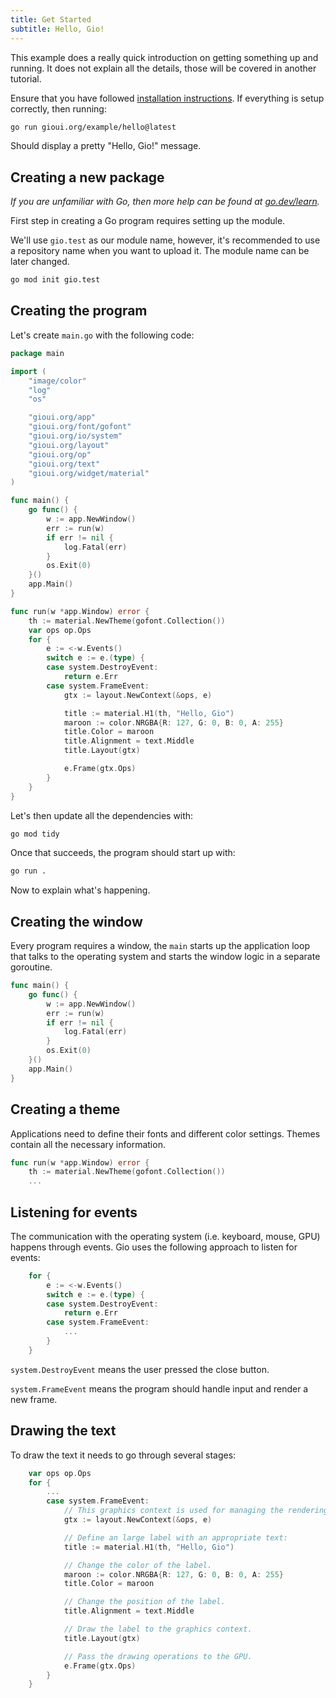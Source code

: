 ```yaml
---
title: Get Started
subtitle: Hello, Gio!
---
```


This example does a really quick introduction on getting something up and
running. It does not explain all the details, those will be covered in
another tutorial.

Ensure that you have followed [installation instructions](/doc/install).
If everything is setup correctly, then running:

``` sh
go run gioui.org/example/hello@latest
```

Should display a pretty "Hello, Gio!" message.

## Creating a new package

_If you are unfamiliar with Go, then more help can be found at [go.dev/learn](https://go.dev/learn/)._

First step in creating a Go program requires setting up the module.

We'll use `gio.test` as our module name, however, it's recommended to use a
repository name when you want to upload it. The module name can be later changed.

``` sh
go mod init gio.test
```

## Creating the program

Let's create `main.go` with the following code:

``` go
package main

import (
	"image/color"
	"log"
	"os"

	"gioui.org/app"
	"gioui.org/font/gofont"
	"gioui.org/io/system"
	"gioui.org/layout"
	"gioui.org/op"
	"gioui.org/text"
	"gioui.org/widget/material"
)

func main() {
	go func() {
		w := app.NewWindow()
		err := run(w)
		if err != nil {
			log.Fatal(err)
		}
		os.Exit(0)
	}()
	app.Main()
}

func run(w *app.Window) error {
	th := material.NewTheme(gofont.Collection())
	var ops op.Ops
	for {
		e := <-w.Events()
		switch e := e.(type) {
		case system.DestroyEvent:
			return e.Err
		case system.FrameEvent:
			gtx := layout.NewContext(&ops, e)

			title := material.H1(th, "Hello, Gio")
			maroon := color.NRGBA{R: 127, G: 0, B: 0, A: 255}
			title.Color = maroon
			title.Alignment = text.Middle
			title.Layout(gtx)

			e.Frame(gtx.Ops)
		}
	}
}
```

Let's then update all the dependencies with:

``` sh
go mod tidy
```

Once that succeeds, the program should start up with:

``` sh
go run .
```

Now to explain what's happening.

## Creating the window

Every program requires a window, the `main` starts up the application loop that
talks to the operating system and starts the window logic in a separate
goroutine.

``` go
func main() {
	go func() {
		w := app.NewWindow()
		err := run(w)
		if err != nil {
			log.Fatal(err)
		}
		os.Exit(0)
	}()
	app.Main()
}
```

## Creating a theme

Applications need to define their fonts and different color settings.
Themes contain all the necessary information.

``` go
func run(w *app.Window) error {
	th := material.NewTheme(gofont.Collection())
	...
```

## Listening for events

The communication with the operating system (i.e. keyboard, mouse, GPU) happens
through events. Gio uses the following approach to listen for events:

``` go
	for {
		e := <-w.Events()
		switch e := e.(type) {
		case system.DestroyEvent:
			return e.Err
		case system.FrameEvent:
			...
		}
	}
```

`system.DestroyEvent` means the user pressed the close button.

`system.FrameEvent` means the program should handle input and render a new
frame.

## Drawing the text

To draw the text it needs to go through several stages:

``` go
	var ops op.Ops
	for {
		...
		case system.FrameEvent:
			// This graphics context is used for managing the rendering state.
			gtx := layout.NewContext(&ops, e)

			// Define an large label with an appropriate text:
			title := material.H1(th, "Hello, Gio")

			// Change the color of the label.
			maroon := color.NRGBA{R: 127, G: 0, B: 0, A: 255}
			title.Color = maroon

			// Change the position of the label.
			title.Alignment = text.Middle

			// Draw the label to the graphics context.
			title.Layout(gtx)

			// Pass the drawing operations to the GPU.
			e.Frame(gtx.Ops)
		}
	}
```
